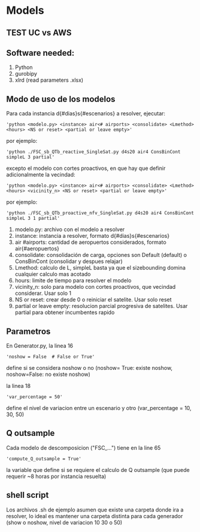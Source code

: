 # Models

## TEST UC vs AWS

## Software needed:
1. Python
2. gurobipy
3. xlrd (read parameters .xlsx)

## Modo de uso de los modelos
Para cada instancia d{#dias}s{#escenarios} a resolver, ejecutar:

    'python <modelo.py> <instance> air<# airports> <consolidate> <Lmethod> <hours> <NS or reset> <partial or leave empty>'
por ejemplo:

    'python ./FSC_sb_QTb_reactive_SingleSat.py d4s20 air4 ConsBinCont simpleL 3 partial'

excepto el modelo con cortes proactivos, en que hay que definir adicionalmente la vecindad:

    'python <modelo.py> <instance> air<# airports> <consolidate> <Lmethod> <hours> <vicinity_n> <NS or reset> <partial or leave empty>'
por ejemplo:

    'python ./FSC_sb_QTb_proactive_nfv_SingleSat.py d4s20 air4 ConsBinCont simpleL 3 1 partial'

1. modelo.py: archivo con el modelo a resolver
2. instance: instancia a resolver, formato d{#dias}s{#escenarios}
3. air #airports: cantidad de aeropuertos considerados, formato air{#aeropuertos}
4. consolidate: consolidación de carga, opciones son Default (default) o ConsBinCont (consolidar y despues relajar)
5. Lmethod: calculo de L, simpleL basta ya que el sizebounding domina cualquier calculo mas acotado
6. hours: limite de tiempo para resolver el modelo
7. vicinity_n: solo para modelo con cortes proactivos, que vecindad considerar. Usar solo 1
8. NS or reset: crear desde 0 o reiniciar el satelite. Usar solo reset
9. partial or leave empty: resolucion parcial progresiva de satelites. Usar partial para obtener incumbentes rapido

## Parametros
En Generator.py, la linea 16

    'noshow = False  # False or True'
define si se considera noshow o no (noshow= True: existe noshow, noshow=False: no existe noshow)

la linea 18 

    'var_percentage = 50'
define el nivel de variacion entre un escenario y otro (var_percentage = 10, 30, 50)

## Q outsample
Cada modelo de descomposicion ("FSC_...") tiene en la line 65

    'compute_Q_outsample = True'
la variable que define si se requiere el calculo de Q outsample (que puede requerir ~8 horas por instancia resuelta)

## shell script
Los archivos .sh de ejemplo asumen que existe una carpeta donde ira a resolver, lo ideal es mantener una carpeta distinta para cada generador (show o noshow, nivel de variacion 10 30 o 50) 
